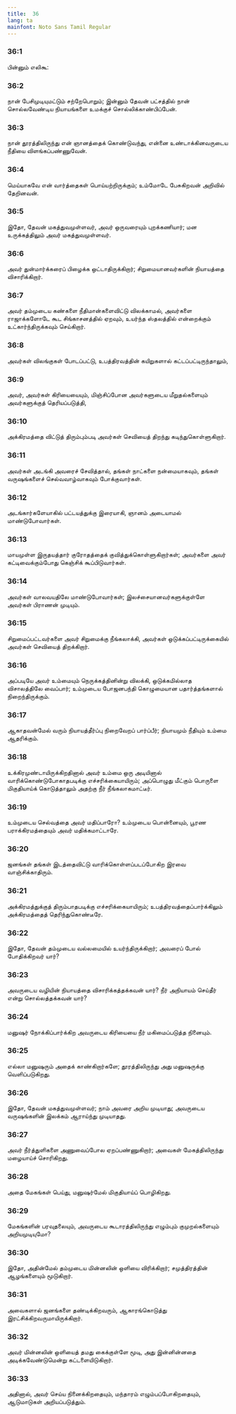 ```yaml
---
title:  36
lang: ta
mainfont: Noto Sans Tamil Regular
---
```


###  36:1

பின்னும் எலிகூ:

###  36:2

நான் பேசிமுடியுமட்டும் சற்றேபொறும்; இன்னும் தேவன் பட்சத்தில் நான் சொல்லவேண்டிய நியாயங்களை உமக்குச் சொல்லிக்காண்பிப்பேன்.

###  36:3

நான் தூரத்திலிருந்து என் ஞானத்தைக் கொண்டுவந்து, என்னை உண்டாக்கினவருடைய நீதியை விளங்கப்பண்ணுவேன்.

###  36:4

மெய்யாகவே என் வார்த்தைகள் பொய்யற்றிருக்கும்; உம்மோடே பேசுகிறவன் அறிவில் தேறினவன்.

###  36:5

இதோ, தேவன் மகத்துவமுள்ளவர், அவர் ஒருவரையும் புறக்கணியார்; மன உருக்கத்திலும் அவர் மகத்துவமுள்ளவர்.

###  36:6

அவர் துன்மார்க்கரைப் பிழைக்க ஒட்டாதிருக்கிறார்; சிறுமையானவர்களின் நியாயத்தை விசாரிக்கிறார்.

###  36:7

அவர் தம்முடைய கண்களை நீதிமான்களைவிட்டு விலக்காமல், அவர்களை ராஜாக்களோடே கூட சிங்காசனத்தில் ஏறவும், உயர்ந்த ஸ்தலத்தில் என்றைக்கும் உட்கார்ந்திருக்கவும் செய்கிறார்.

###  36:8

அவர்கள் விலங்குகள் போடப்பட்டு, உபத்திரவத்தின் கயிறுகளால் கட்டப்பட்டிருந்தாலும்,

###  36:9

அவர், அவர்கள் கிரியையையும், மிஞ்சிப்போன அவர்களுடைய மீறுதல்களையும் அவர்களுக்குத் தெரியப்படுத்தி,

###  36:10

அக்கிரமத்தை விட்டுத் திரும்பும்படி அவர்கள் செவியைத் திறந்து கடிந்துகொள்ளுகிறார்.

###  36:11

அவர்கள் அடங்கி அவரைச் சேவித்தால், தங்கள் நாட்களை நன்மையாகவும், தங்கள் வருஷங்களைச் செல்வவாழ்வாகவும் போக்குவார்கள்.

###  36:12

அடங்கார்களேயாகில் பட்டயத்துக்கு இரையாகி, ஞானம் அடையாமல் மாண்டுபோவார்கள்.

###  36:13

மாயமுள்ள இருதயத்தார் குரோதத்தைக் குவித்துக்கொள்ளுகிறார்கள்; அவர்களை அவர் கட்டிவைக்கும்போது கெஞ்சிக் கூப்பிடுவார்கள்.

###  36:14

அவர்கள் வாலவயதிலே மாண்டுபோவார்கள்; இலச்சையானவர்களுக்குள்ளே அவர்கள் பிராணன் முடியும்.

###  36:15

சிறுமைப்பட்டவர்களை அவர் சிறுமைக்கு நீங்கலாக்கி, அவர்கள் ஒடுக்கப்பட்டிருக்கையில் அவர்கள் செவியைத் திறக்கிறார்.

###  36:16

அப்படியே அவர் உம்மையும் நெருக்கத்தினின்று விலக்கி, ஒடுக்கமில்லாத விசாலத்திலே வைப்பார்; உம்முடைய போஜனபந்தி கொழுமையான பதார்த்தங்களால் நிறைந்திருக்கும்.

###  36:17

ஆகாதவன்மேல் வரும் நியாயத்தீர்ப்பு நிறைவேறப் பார்ப்பீர்; நியாயமும் நீதியும் உம்மை ஆதரிக்கும்.

###  36:18

உக்கிரமுண்டாயிருக்கிறதினால் அவர் உம்மை ஒரு அடியினால் வாரிக்கொண்டுபோகாதபடிக்கு எச்சரிக்கையாயிரும்; அப்பொழுது மீட்கும் பொருளை மிகுதியாய்க் கொடுத்தாலும் அதற்கு நீர் நீங்கலாகமாட்டீர்.

###  36:19

உம்முடைய செல்வத்தை அவர் மதிப்பாரோ? உம்முடைய பொன்னையும், பூரண பராக்கிரமத்தையும் அவர் மதிக்கமாட்டாரே.

###  36:20

ஜனங்கள் தங்கள் இடத்தைவிட்டு வாரிக்கொள்ளப்படப்போகிற இரவை வாஞ்சிக்காதிரும்.

###  36:21

அக்கிரமத்துக்குத் திரும்பாதபடிக்கு எச்சரிக்கையாயிரும்; உபத்திரவத்தைப்பார்க்கிலும் அக்கிரமத்தைத் தெரிந்துகொண்டீரே.

###  36:22

இதோ, தேவன் தம்முடைய வல்லமையில் உயர்ந்திருக்கிறார்; அவரைப் போல் போதிக்கிறவர் யார்?

###  36:23

அவருடைய வழியின் நியாயத்தை விசாரிக்கத்தக்கவன் யார்? நீர் அநியாயம் செய்தீர் என்று சொல்லத்தக்கவன் யார்?

###  36:24

மனுஷர் நோக்கிப்பார்க்கிற அவருடைய கிரியையை நீர் மகிமைப்படுத்த நினையும்.

###  36:25

எல்லா மனுஷரும் அதைக் காண்கிறார்களே; தூரத்திலிருந்து அது மனுஷருக்கு வெளிப்படுகிறது.

###  36:26

இதோ, தேவன் மகத்துவமுள்ளவர்; நாம் அவரை அறிய முடியாது; அவருடைய வருஷங்களின் இலக்கம் ஆராய்ந்து முடியாதது.

###  36:27

அவர் நீர்த்துளிகளை அணுவைப்போல ஏறப்பண்ணுகிறார்; அவைகள் மேகத்திலிருந்து மழையாய்ச் சொரிகிறது.

###  36:28

அதை மேகங்கள் பெய்து, மனுஷர்மேல் மிகுதியாய்ப் பொழிகிறது.

###  36:29

மேகங்களின் பரவுதலையும், அவருடைய கூடாரத்திலிருந்து எழும்பும் குமுறல்களையும் அறியமுடியுமோ?

###  36:30

இதோ, அதின்மேல் தம்முடைய மின்னலின் ஒளியை விரிக்கிறார்; சமுத்திரத்தின் ஆழங்களையும் மூடுகிறார்.

###  36:31

அவைகளால் ஜனங்களை தண்டிக்கிறவரும், ஆகாரங்கொடுத்து இரட்சிக்கிறவருமாயிருக்கிறார்.

###  36:32

அவர் மின்னலின் ஒளியைத் தமது கைக்குள்ளே மூடி, அது இன்னின்னதை அடிக்கவேண்டுமென்று கட்டளையிடுகிறார்.

###  36:33

அதினால், அவர் செய்ய நினைக்கிறதையும், மந்தாரம் எழும்பப்போகிறதையும், ஆடுமாடுகள் அறியப்படுத்தும்.

